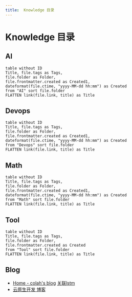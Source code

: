 ```yaml
---
title:  Knowledge 目录
---
```


<!-- markdownlint-disable MD025 -->

# Knowledge 目录

## AI

```dataview
table without ID
Title, file.tags as Tags,
file.folder as Folder,
file.frontmatter.created as Created1,
dateformat(file.ctime, "yyyy-MM-dd hh:mm") as Created
from "AI" sort file.folder
FLATTEN link(file.link, title) as Title
```

## Devops

```dataview
table without ID
Title, file.tags as Tags,
file.folder as Folder,
file.frontmatter.created as Created1,
dateformat(file.ctime, "yyyy-MM-dd hh:mm") as Created
from "Devops" sort file.folder
FLATTEN link(file.link, title) as Title
```

## Math

```dataview
table without ID
Title, file.tags as Tags,
file.folder as Folder,
file.frontmatter.created as Created1,
dateformat(file.ctime, "yyyy-MM-dd hh:mm") as Created
from "Math" sort file.folder
FLATTEN link(file.link, title) as Title
```

## Tool

```dataview
table without ID
Title, file.tags as Tags,
file.folder as Folder,
file.frontmatter.created as Created
from "Tool" sort file.folder
FLATTEN link(file.link, title) as Title
```

## Blog

- [Home - colah's blog](https://colah.github.io) [关联lstm](./AI/lstm.md)
- [云原生开发 博客](https://ewhisper.cn)

